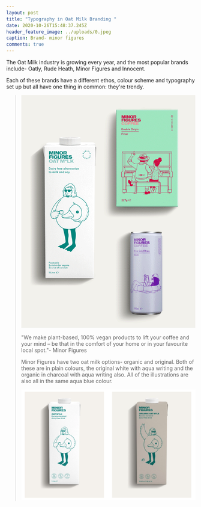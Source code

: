 ```yaml
---
layout: post
title: "Typography in Oat Milk Branding "
date: 2020-10-26T15:48:37.245Z
header_feature_image: ../uploads/0.jpeg
caption: Brand- minor figures
comments: true
---
```

The Oat Milk industry is growing every year, and the most popular brands include- Oatly, Rude Heath, Minor Figures and Innocent. 

Each of these brands have a different ethos, colour scheme and typography set up but all have one thing in common: they're trendy.

> ![](../uploads/minor-figures-1.gif)
>
> "We make plant-based, 100% vegan products to lift your coffee and your mind – be that in the comfort of your home or in your favourite local spot."- Minor Figures 
>
> Minor Figures have two oat milk options- organic and original. Both of these are in plain colours, the original white with aqua writing and the organic in charcoal with aqua writing also. All of the illustrations are also all in the same aqua blue colour.
>
> ![minor figures- organic & original](../uploads/screenshot-2020-10-26-at-18.33.48.png)